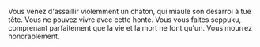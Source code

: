 Vous venez d'assaillir violemment un chaton, qui miaule son désarroi à tue tête.
Vous ne pouvez vivre avec cette honte. Vous vous faites seppuku, comprenant
parfaitement que la vie et la mort ne font qu'un. Vous mourrez honorablement.